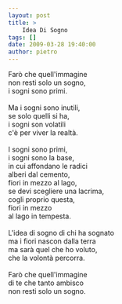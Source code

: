 ```yaml
---
layout: post
title: >
    Idea Di Sogno
tags: []
date: 2009-03-28 19:40:00
author: pietro
---
```

Farò che quell'immagine<br/>non resti solo un sogno,<br/>i sogni sono primi.<br/><br/>Ma i sogni sono inutili,<br/>se solo quelli si ha,<br/>i sogni son volatili<br/>c'è per viver la realtà.<br/><br/>I sogni sono primi,<br/>i sogni sono la base,<br/>in cui affondano le radici<br/>alberi dal cemento,<br/>fiori in mezzo al lago,<br/>se devi scegliere una lacrima,<br/>cogli proprio questa,<br/>fiori in mezzo<br/>al lago in tempesta.<br/><br/>L'idea di sogno di chi ha sognato<br/>ma i fiori nascon dalla terra<br/>ma sarà quel che ho voluto,<br/>che la volontà percorra.<br/><br/>Farò che quell'immagine<br/>di te che tanto ambisco<br/>non resti solo un sogno.
